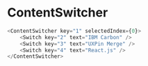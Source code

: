 # ContentSwitcher

```javascript
<ContentSwitcher key="1" selectedIndex={0}>
    <Switch key="2" text="IBM Carbon" />
    <Switch key="3" text="UXPin Merge" />
    <Switch key="4" text="React.js" />
</ContentSwitcher>
```